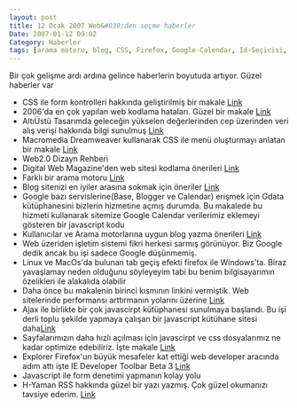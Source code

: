 ```yaml
---
layout: post
title: 12 Ocak 2007 Web&#039;den seçme haberler
Date: 2007-01-12 09:02
Category: Haberler
tags: [arama motoru, blog, CSS, Firefox, Google-Calendar, Id-Seçicisi, ie7, Javascript, Macromedia-Dreamweaver, performans, rss, web, web2.0]
---
```


Bir çok gelişme ardı ardına gelince haberlerin boyutuda artıyor. Güzel
haberler var

-   CSS ile form kontrolleri hakkında geliştirilmiş bir makale [Link][]
-   2006'da en çok yapılan web kodlama hataları. Güzel bir makale
    [Link][1]
-   AltıÜstü Tasarımda geleceğin yükselen değerlerinden cep üzerinden
    veri alış verişi hakkında bilgi sunulmuş [Link][2]
-   Macromedia Dreamweaver kullanarak CSS ile menü oluşturmayı anlatan
    bir makale [Link][3]
-   Web2.0 Dizayn Rehberi 
-   Digital Web Magazine'den web sitesi kodlama önerileri [Link][5]
-   Farklı bir arama motoru [Link][6]
-   Blog sitenizi en iyiler arasına sokmak için öneriler [Link][7]
-   Google bazı servislerine(Base, Blogger ve Calendar) erişmek için
    Gdata kütüphanesini bizlerin hizmetine açmış durumda. Bu makalede bu
    hizmeti kullanarak sitemize Google Calendar verilerimiz eklemeyi
    gösteren bir javascript kodu
-   Kullanıcılar ve Arama motorlarına uygun blog yazma önerileri
    [Link][9]
-   Web üzeriden işletim sistemi fikri herkesi sarmış görünüyor. Biz
    Google dedik ancak bu işi sadece Google düşünmemiş.
-   Linux ve MacOs'da bulunan tab geçiş efekti firefox ile Windows'ta.
    Biraz yavaşlamay neden olduğunu söyleyeyim tabi bu benim
    bilgisayarımın özelikleri ile alakalıda olabilir 
-   Daha önce bu makalenin birinci kısmının linkini vermiştik. Web
    sitelerinde performansı arttırmanın yolarını üzerine [Link][12]
-   Ajax ile birlikte bir çok javascirpt kütüphanesi sunulmaya başlandı.
    Bu işi derli toplu şekilde yapmaya çalışan bir javascript kütühane
    sitesi daha[Link][13]
-   Sayfalarımızın daha hızlı açılması için javascirpt ve css
    dosyalarımız ne kadar optimize edebiliriz. İşte makale [Link][14]
-   Explorer Firefox'un büyük mesafeler kat ettiği web developer
    aracında adım attı işte IE Developer Toolbar Beta 3 [Link][15]
-   Javascript ile form denetimi yapmanın kolay yolu 
-   H-Yaman RSS hakkında güzel bir yazı yazmış. Çok güzel okumanızı
    tavsiye ederim. [Link][17]


  [Link]: http://www.456bereastreet.com/archive/200701/styling_form_controls_with_css_revisited/
  [1]: http://www.useit.com/alertbox/9605.html
  [2]: http://www.unbf.ca/altiustu/arsiv/2007/01/cep20.php
  [3]: http://www.webdesign.org/web/html-and-css/tutorials/creating-a-navigation-bar-with-css.10518.html
  [5]: http://www.digital-web.com/articles/markup_as_craft/
  [6]: http://sidekiq.com/
  [7]: http://www.instigatorblog.com/8-steps-to-growing-your-blog-community-by-1/2007/01/09/
  [9]: http://searchengineland.com/070109-141617.php
  [12]: http://yuiblog.com/blog/2007/01/04/performance-research-part-2/
  [13]: http://www.sergiopereira.com/articles/prototype.js.html
  [14]: http://rakaz.nl/item/make_your_pages_load_faster_by_combining_and_compressing_javascript_and_css_files
  [15]: http://blogs.msdn.com/ie/archive/2007/01/09/ie-developer-toolbar-beta-3-now-available.aspx
  [17]: http://www.h-yaman.com/rss-nedir
